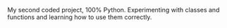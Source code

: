 My second coded project, 100% Python.
Experimenting with classes and functions 
and learning how to use them correctly.
